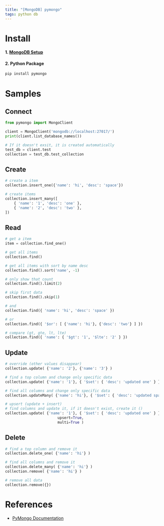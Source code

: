 ```yaml
---
title: "[MongoDB] pymongo"
tags: python db
---
```


<!--more-->

# Install 

#### 1. [MongoDB Setup](/2021/11/06/ubuntu-mongodb.html)

#### 2. Python Package

```sh
pip install pymongo
```

# Samples

## Connect

```py
from pymongo import MongoClient

client = MongoClient('mongodb://localhost:27017/')
print(client.list_database_names())

# If it doesn't exsit, it is created automatically
test_db = client.test
collection = test_db.test_collection
```

## Create

```py
# create a item
collection.insert_one({'name': 'hi', 'desc': 'space'})

# create items
collection.insert_many([
    { 'name': '1', 'desc': 'one' },
    { 'name': '2', 'desc': 'two' },
])
```

## Read

```py
# get a item
item = collection.find_one()

# get all items
collection.find()

# get all items with sort by name desc
collection.find().sort('name', -1)

# only show that count
collection.find().limit(2)

# skip first data
collection.find().skip(1)

# and
collection.find({ 'name': 'hi', 'desc': 'space' })

# or
collection.find({ '$or': [ {'name': 'hi'}, {'desc': 'two'} ] })

# compare (gt, gte, lt, lte)
collection.find({ 'name': { '$gt': '1', '$lte': '2' } })
```

## Update

```py
# override (other values disappear)
collection.update( {'name': '2'}, {'name': '3'} )

# find a top column and change only specific data
collection.update( {'name': '1'}, { '$set': { 'desc': 'updated one' } } )

# find all columns and change only specific data
collection.updateMany( {'name': 'hi'}, { '$set': { 'desc': 'updated space' } } )

# upsert (update + insert)
# find columns and update it, if it doesn't exist, create it ()
collection.update( {'name': '1'}, { '$set': { 'desc': 'updated one' } },
                        upsert=True,
                        multi=True )
```

## Delete

```py
# find a top column and remove it
collection.delete_one( {'name': 'hi'} )

# find all columns and remove it
collection.delete_many( {'name': 'hi'} )
collection.remove( {'name': 'hi'} )

# remove all data
collection.remove({})
```

# References

- [PyMongo Documentation](https://pymongo.readthedocs.io/en/stable/)
